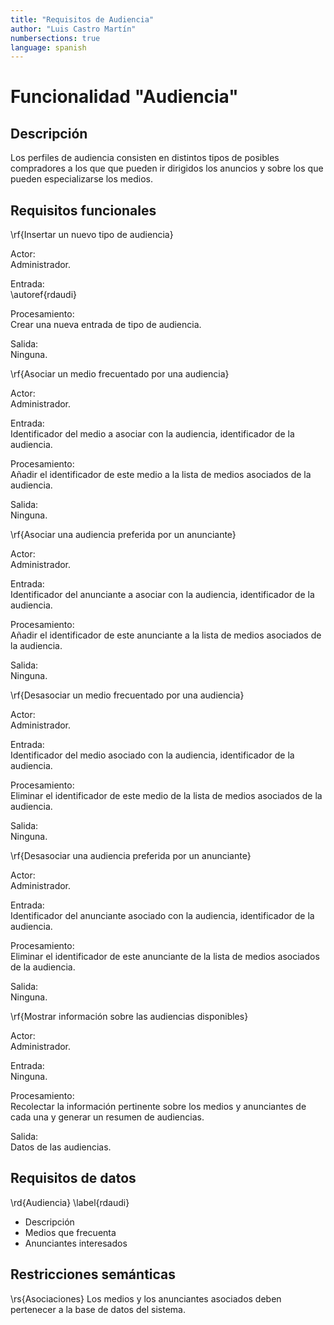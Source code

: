 ```yaml
---
title: "Requisitos de Audiencia"
author: "Luis Castro Martín"
numbersections: true
language: spanish
---
```


# Funcionalidad "Audiencia"

## Descripción 

Los perfiles de audiencia consisten en distintos tipos de posibles compradores a los que que pueden ir dirigidos los anuncios y sobre los que pueden especializarse los medios.

## Requisitos funcionales 

\rf{Insertar un nuevo tipo de audiencia}

Actor:  
Administrador. 

Entrada:  
\autoref{rdaudi}

Procesamiento:  
Crear una nueva entrada de tipo de audiencia. 

Salida:  
Ninguna. 

\rf{Asociar un medio frecuentado por una audiencia}

Actor:  
Administrador. 

Entrada:  
Identificador del medio a asociar con la audiencia, identificador de la audiencia.

Procesamiento:  
Añadir el identificador de este medio a la lista de medios asociados de la audiencia. 

Salida:  
Ninguna. 

\rf{Asociar una audiencia preferida por un anunciante}
 
Actor:  
Administrador. 

Entrada:  
Identificador del anunciante a asociar con la audiencia, identificador de la audiencia. 

Procesamiento:  
Añadir el identificador de este anunciante a la lista de medios asociados de la audiencia. 

Salida:  
Ninguna. 

\rf{Desasociar un medio frecuentado por una audiencia}

Actor:  
Administrador. 

Entrada:  
Identificador del medio asociado con la audiencia, identificador de la audiencia.  

Procesamiento:  
Eliminar el identificador de este medio de la lista de medios asociados de la audiencia. 

Salida:  
Ninguna. 

\rf{Desasociar una audiencia preferida por un anunciante}
 
Actor:  
Administrador. 

Entrada:  
Identificador del anunciante asociado con la audiencia, identificador de la audiencia.  

Procesamiento:  
Eliminar el identificador de este anunciante de la lista de medios asociados de la audiencia. 

Salida:  
Ninguna.

\rf{Mostrar información sobre las audiencias disponibles}
 
Actor:  
Administrador. 

Entrada:  
Ninguna. 

Procesamiento:  
Recolectar la información pertinente sobre los medios y anunciantes de cada una y generar un resumen de audiencias. 

Salida:  
Datos de las audiencias.

## Requisitos de datos

\rd{Audiencia}
\label{rdaudi}
 
   - Descripción
   - Medios que frecuenta
   - Anunciantes interesados

## Restricciones semánticas

\rs{Asociaciones}
Los medios y los anunciantes asociados deben pertenecer a la base de datos del sistema. 
